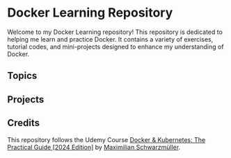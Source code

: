 # Docker Learning Repository

Welcome to my Docker Learning repository! This repository is dedicated to helping me learn and practice Docker. It contains a variety of
exercises, tutorial codes, and mini-projects designed to enhance my understanding of Docker.

## Topics

## Projects

## Credits
This repository follows the Udemy Course [Docker & Kubernetes: The Practical Guide [2024 Edition]](https://udemy.com/course/docker-kubernetes-the-practical-guide/learn/lecture/22166954#overview) by [Maximilian Schwarzmüller](https://www.udemy.com/user/maximilian-schwarzmuller/).